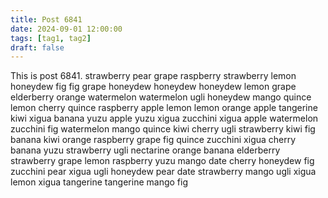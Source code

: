 ```yaml
---
title: Post 6841
date: 2024-09-01 12:00:00
tags: [tag1, tag2]
draft: false
---
```

This is post 6841.
strawberry
pear
grape
raspberry
strawberry
lemon
honeydew
fig
fig
grape
honeydew
honeydew
honeydew
lemon
grape
elderberry
orange
watermelon
watermelon
ugli
honeydew
mango
quince
lemon
cherry
quince
raspberry
apple
lemon
lemon
orange
apple
tangerine
kiwi
xigua
banana
yuzu
apple
yuzu
xigua
zucchini
xigua
apple
watermelon
zucchini
fig
watermelon
mango
quince
kiwi
cherry
ugli
strawberry
kiwi
fig
banana
kiwi
orange
raspberry
grape
fig
quince
zucchini
xigua
cherry
banana
yuzu
strawberry
ugli
nectarine
orange
banana
elderberry
strawberry
grape
lemon
raspberry
yuzu
mango
date
cherry
honeydew
fig
zucchini
pear
xigua
ugli
honeydew
pear
date
strawberry
mango
ugli
xigua
lemon
xigua
tangerine
tangerine
mango
fig

